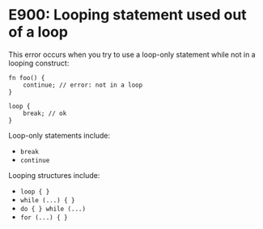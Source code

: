 # E900: Looping statement used out of a loop

This error occurs when you try to use a loop-only statement while not in a 
looping construct:

```
fn foo() {
	continue; // error: not in a loop
}

loop {
	break; // ok
}
```

Loop-only statements include:
+ `break`
+ `continue`


Looping structures include:
+ `loop { }`
+ `while (...) { }`
+ `do { } while (...)`
+ `for (...) { }`
